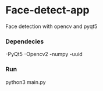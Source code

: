 # Face-detect-app
Face detection with opencv and pyqt5

### Dependecies
-PyQt5
-Opencv2
-numpy
-uuid

### Run
python3 main.py

